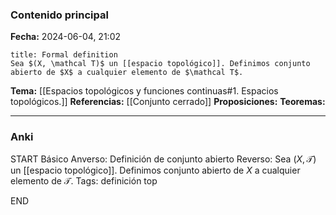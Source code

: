 ### Contenido principal

**Fecha:** 2024-06-04, 21:02

```ad-formal
title: Formal definition
Sea $(X, \mathcal T)$ un [[espacio topológico]]. Definimos conjunto abierto de $X$ a cualquier elemento de $\mathcal T$.
```

**Tema:** [[Espacios topológicos y funciones continuas#1. Espacios topológicos.]]
**Referencias:** [[Conjunto cerrado]]
**Proposiciones:**
**Teoremas:**

---
### Anki

START
Básico
Anverso: Definición de conjunto abierto
Reverso: Sea $(X, \mathcal T)$ un [[espacio topológico]]. Definimos conjunto abierto de $X$ a cualquier elemento de $\mathcal T$.
Tags: definición top
<!--ID: 1718723532002-->
END